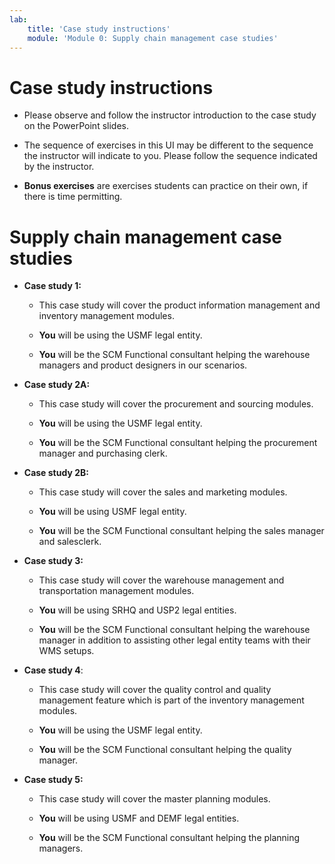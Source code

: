```yaml
---
lab:
    title: 'Case study instructions'
    module: 'Module 0: Supply chain management case studies'
---
```


Case study instructions
=======================

-   Please observe and follow the instructor introduction to the case study on
    the PowerPoint slides.

-   The sequence of exercises in this UI may be different to the sequence the
    instructor will indicate to you. Please follow the sequence indicated by the
    instructor.

-   **Bonus exercises** are exercises students can practice on their own, if there is time permitting.

Supply chain management case studies
====================================

-   **Case study 1:**  

    -   This case study will cover the product information management and
        inventory management modules.

    -   **You** will be using the USMF legal entity.

    -   **You** will be the SCM Functional consultant helping the warehouse
        managers and product designers in our scenarios.

-   **Case study 2A:** 

    -   This case study will cover the procurement and sourcing modules.

    -   **You** will be using the USMF legal entity.

    -   **You** will be the SCM Functional consultant helping the procurement
        manager and purchasing clerk.

-   **Case study 2B:**

    -   This case study will cover the sales and marketing modules.

    -   **You** will be using USMF legal entity.

    -   **You** will be the SCM Functional consultant helping the sales manager
        and salesclerk.

-   **Case study 3:**

    -   This case study will cover the warehouse management and transportation
        management modules.

    -   **You** will be using SRHQ and USP2 legal entities.

    -   **You** will be the SCM Functional consultant helping the warehouse
        manager in addition to assisting other legal entity teams with their WMS
        setups.

-   **Case study 4**: 

    -   This case study will cover the quality control and quality management
        feature which is part of the inventory management modules.

    -   **You** will be using the USMF legal entity.

    -   **You** will be the SCM Functional consultant helping the quality
        manager.

-   **Case study 5:**

    -   This case study will cover the master planning modules.

    -   **You** will be using USMF and DEMF legal entities.

    -   **You** will be the SCM Functional consultant helping the planning
        managers.
